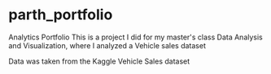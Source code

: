 # parth_portfolio
Analytics Portfolio
This is a project I did for my master's class Data Analysis and Visualization, where I analyzed a Vehicle sales dataset

Data was taken from the Kaggle Vehicle Sales dataset
